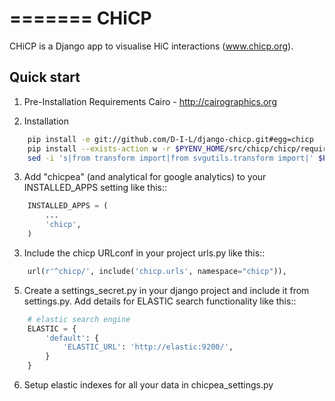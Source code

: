 =======
 CHiCP
=======

CHiCP is a Django app to visualise HiC interactions (www.chicp.org).

Quick start
-----------

1. Pre-Installation Requirements
	Cairo - http://cairographics.org

2. Installation
```bash
	pip install -e git://github.com/D-I-L/django-chicp.git#egg=chicp
	pip install --exists-action w -r $PYENV_HOME/src/chicp/chicp/requirements.txt 
	sed -i 's|from transform import|from svgutils.transform import|' $PYENV_HOME/src/svgutils/src/svgutils/templates.py
```

3. Add "chicpea" (and analytical for google analytics) to your INSTALLED_APPS setting like this::
```python
    INSTALLED_APPS = (
        ...
        'chicp',
    )
```

3. Include the chicp URLconf in your project urls.py like this::
```python
	url(r'^chicp/', include('chicp.urls', namespace="chicp")),
```

5. Create a settings_secret.py in your django project and include it from settings.py.  Add details for ELASTIC search functionality like this::
```python
	# elastic search engine
	ELASTIC = {
	    'default': {
	        'ELASTIC_URL': 'http://elastic:9200/',
	    }
	}
```

6. Setup elastic indexes for all your data in chicpea_settings.py
